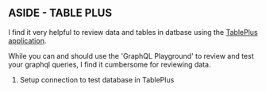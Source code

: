 ## ASIDE - TABLE PLUS

I find it very helpful to review data and tables in datbase using the <a href="https://tableplus.com">TablePlus application</a>.

While you can and should use the 'GraphQL Playground' to review and test your graphql queries, I find it cumbersome for reviewing data.

1. Setup connection to test database in TablePlus
